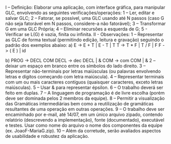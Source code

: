 I – Definição:
Elaborar uma aplicação, com interface gráfica, para manipular GLC, envolvendo as seguintes 
verificações/operações:
1 – Ler, editar e salvar GLC;
2 – Fatorar, se possível, uma GLC usando até N passos (caso G não seja fatorável em N 
passos, considere-a não fatorável);
3 – Transformar G em uma GLC Própria;
4 – Eliminar recursões a esquerda de G;
5 - Verificar se L(G) é vazia, finita ou infinita.
II - Observações:
1 – Representar as GLC de forma textual (permitindo edição, leitura e gravação) seguindo o 
padrão dos exemplos abaixo:
a) E -> E + T | E - T | T
T -> T * F | T / F | F
F -> ( E ) | id
 
b) PROG -> DECL COM
DECL -> dec DECL | &
COM -> com COM | &
2 – deixar um espaço em branco entre os símbolos do lado direito.
3 – Representar não-terminais por letras maiúsculas (ou palavras envolvendo letras e dígitos 
começando com letra maiúscula).
4 – Representar terminais com um ou mais caracteres contíguos (quaisquer caracteres, exceto 
letras maiúsculas).
5 – Usar & para representar épsilon.
6 – O trabalho deverá ser feito em duplas.
7 – A linguagem de programação é de livre escolha (porém deve ser dominada pelos 2 
membros da equipe).
8 – Permitir a visualização das Gramáticas intermediárias bem como a reutilização de 
gramáticas resultantes de uma operação em outras operações.
9 – O trabalho deve ser encaminhado por e-mail, até 14/07, em um único arquivo zipado, 
contendo relatório (descrevendo a implementação), fonte (documentado), executável e testes. 
Usar como nome do arquivo o nome dos componentes da equipe (ex. JoaoF-MariaG.zip).
10 – Além da corretude, serão avaliados aspectos de usabilidade e robustez da aplicação.